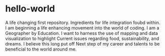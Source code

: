 # hello-world
A life changing first repository. Ingredients for life integration foubd within.  
I am beginning a life enhancing movement into the world of coding. I am a Geographer by 
Education. I want to harness the use of mapping and data visualization to highlight 
Current issues regarding food, sustainability, and dreams. I believe this long put off 
Next step of my career and talents to be beneficial to the world around me.  
